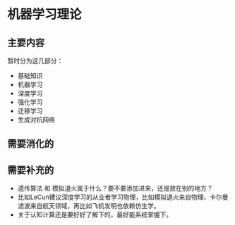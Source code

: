 # 机器学习理论

## 主要内容

暂时分为这几部分：

- 基础知识
- 机器学习
- 深度学习
- 强化学习
- 迁移学习
- 生成对抗网络





## 需要消化的

## 需要补充的

- 遗传算法 和 模拟退火属于什么？要不要添加进来，还是放在别的地方？
- 比如LeCun建议深度学习的从业者学习物理，比如模拟退火来自物理、卡尔曼滤波来自航天领域，再比如飞机发明也依赖仿生学。
- 关于认知计算还是要好好了解下的，最好能系统掌握下。
